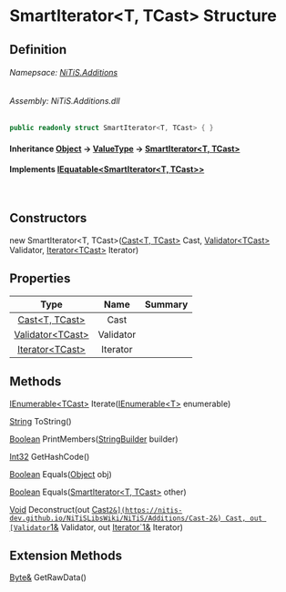 # SmartIterator&#60;T, TCast&#62; Structure
## Definition

###### Namepsace: [NiTiS.Additions](https://nitis-dev.github.io/NiTiSLibsWiki/Namespaces/NiTiS.Additions)
###### Assembly: NiTiS.Additions.dll

#### 
```c#
public readonly struct SmartIterator<T, TCast> { }
```
#### Inheritance [Object](https://docs.microsoft.com/dotnet/api/system.object) &#8594; [ValueType](https://docs.microsoft.com/dotnet/api/system.valuetype) &#8594; [SmartIterator&#60;T, TCast&#62;](https://nitis-dev.github.io/NiTiSLibsWiki/NiTiS/Additions/SmartIterator-2)  
#### Implements [IEquatable&#60;SmartIterator&#60;T, TCast&#62;&#62;](https://docs.microsoft.com/dotnet/api/system.iequatable-1)

<br>

## Constructors
new SmartIterator&#60;T, TCast&#62;([Cast&#60;T, TCast&#62;](https://nitis-dev.github.io/NiTiSLibsWiki/NiTiS/Additions/Cast-2) Cast, [Validator&#60;TCast&#62;](https://nitis-dev.github.io/NiTiSLibsWiki/NiTiS/Additions/Validator-1) Validator, [Iterator&#60;TCast&#62;](https://nitis-dev.github.io/NiTiSLibsWiki/NiTiS/Additions/Iterator-1) Iterator)  
  
## Properties
|Type|Name|Summary|
|:-:|:--:|:-|
|[Cast&#60;T, TCast&#62;](https://nitis-dev.github.io/NiTiSLibsWiki/NiTiS/Additions/Cast-2)|Cast||
|[Validator&#60;TCast&#62;](https://nitis-dev.github.io/NiTiSLibsWiki/NiTiS/Additions/Validator-1)|Validator||
|[Iterator&#60;TCast&#62;](https://nitis-dev.github.io/NiTiSLibsWiki/NiTiS/Additions/Iterator-1)|Iterator||
  
  
## Methods
[IEnumerable&#60;TCast&#62;](https://docs.microsoft.com/dotnet/api/system.collections.generic.ienumerable-1) Iterate([IEnumerable&#60;T&#62;](https://docs.microsoft.com/dotnet/api/system.collections.generic.ienumerable-1) enumerable)
    
  
[String](https://docs.microsoft.com/dotnet/api/system.string) ToString()
    
  
[Boolean](https://docs.microsoft.com/dotnet/api/system.boolean) PrintMembers([StringBuilder](https://docs.microsoft.com/dotnet/api/system.text.stringbuilder) builder)
    
  
[Int32](https://docs.microsoft.com/dotnet/api/system.int32) GetHashCode()
    
  
[Boolean](https://docs.microsoft.com/dotnet/api/system.boolean) Equals([Object](https://docs.microsoft.com/dotnet/api/system.object) obj)
    
  
[Boolean](https://docs.microsoft.com/dotnet/api/system.boolean) Equals([SmartIterator&#60;T, TCast&#62;](https://nitis-dev.github.io/NiTiSLibsWiki/NiTiS/Additions/SmartIterator-2) other)
    
  
[Void](https://docs.microsoft.com/dotnet/api/system.void) Deconstruct(out [Cast`2&](https://nitis-dev.github.io/NiTiSLibsWiki/NiTiS/Additions/Cast-2&) Cast, out [Validator`1&](https://nitis-dev.github.io/NiTiSLibsWiki/NiTiS/Additions/Validator-1&) Validator, out [Iterator`1&](https://nitis-dev.github.io/NiTiSLibsWiki/NiTiS/Additions/Iterator-1&) Iterator)
    
  
  
## Extension Methods
[Byte&](https://docs.microsoft.com/dotnet/api/system.byte&) GetRawData()  

  
